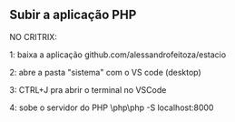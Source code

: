 ## Subir a aplicação PHP

NO CRITRIX:

1: baixa a aplicação
    github.com/alessandrofeitoza/estacio

2: abre a pasta "sistema" com o VS code (desktop)

3: CTRL+J pra abrir o terminal no VSCode

4: sobe o servidor do PHP
    \php\php -S localhost:8000
    
    
